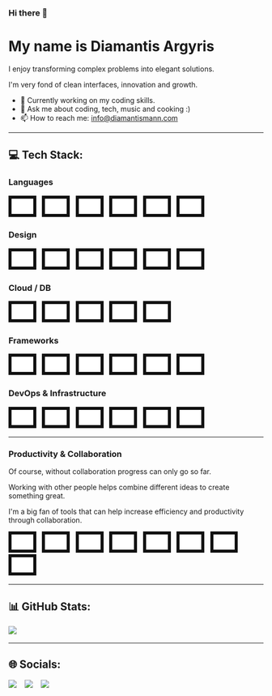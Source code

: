 ### Hi there 👋

# My name is Diamantis Argyris

<p>I enjoy transforming complex problems into elegant solutions.</p>
<p>I'm very fond of clean interfaces, innovation and growth.</p>

- 🌱 Currently working on my coding skills.
- 💬 Ask me about coding, tech, music and cooking :)
- 📫 How to reach me: info@diamantismann.com

<hr />

## 💻 Tech Stack:

### Languages

<p>
    <img src="icons/languages/shell.png" width="auto" height="30" title="Shell" alt="Shell" style="display: inline-block; background-color: #111; padding: 6px;">&nbsp;&nbsp;
    <img src="icons/languages/python.png" width="auto" height="30" title="Python" alt="Python" style="display: inline-block; background-color: #111; padding: 6px;">&nbsp;&nbsp;
    <img src="icons/languages/swift.png" width="auto" height="30" title="Swift" alt="Swift" style="display: inline-block; background-color: #111; padding: 6px;">&nbsp;&nbsp;
    <img src="icons/languages/java.png" width="auto" height="30" title="Java" alt="Java" style="display: inline-block; background-color: #111; padding: 6px;">&nbsp;&nbsp;
    <img src="icons/languages/js.png" width="auto" height="30" title="Js" alt="Js" style="display: inline-block; background-color: #111; padding: 6px;">&nbsp;&nbsp;
    <img src="icons/languages/ts.png" width="auto" height="30" title="Ts" alt="Ts" style="display: inline-block; background-color: #111; padding: 6px;">&nbsp;&nbsp;
</p>

### Design

  <p>
    <img src="icons/design/penpot.png" width="auto" height="30" alt="Penpot" style="display: inline-block; background-color: #111; padding: 6px;">&nbsp;&nbsp;
    <img src="icons/design/gimp.png" width="auto" height="30" alt="Gimp" style="display: inline-block; background-color: #111; padding: 6px;">&nbsp;&nbsp;
		<img src="icons/design/figma.png" width="auto" height="30" alt="Figma" style="display: inline-block; background-color: #111; padding: 6px;">&nbsp;&nbsp;
    <img src="icons/design/inkscape.png" width="auto" height="30" alt="Inkscape" style="display: inline-block; background-color: #111; padding: 6px;">&nbsp;&nbsp;
    <img src="icons/design/darktable.png" width="auto" height="30" alt="Darktable" style="display: inline-block; background-color: #111; padding: 6px;">&nbsp;&nbsp;
		<img src="icons/design/blender.png" width="auto" height="30" alt="Blender" style="display: inline-block; background-color: #111; padding: 6px;">&nbsp;&nbsp;
	</p>

### Cloud / DB

  <p>
    <img src="icons/cloud-and-db/aws.png" width="auto" height="30" alt="aws" style="display: inline-block; background-color: #111; padding: 6px;">&nbsp;&nbsp;
    <img src="icons/cloud-and-db/azure.png" width="auto" height="30" alt="azure" style="display: inline-block; background-color: #111; padding: 6px;">&nbsp;&nbsp;
    <img src="icons/cloud-and-db/gcloud.png" width="auto" height="30" alt="gcloud" style="display: inline-block; background-color: #111; padding: 6px;">&nbsp;&nbsp;
		<img src="icons/cloud-and-db/postgres.png" width="auto" height="30" alt="postgres" style="display: inline-block; background-color: #111; padding: 6px;">&nbsp;&nbsp;
    <img src="icons/cloud-and-db/mongo.png" width="auto" height="30" alt="mongodb" style="display: inline-block; background-color: #111; padding: 6px;">&nbsp;&nbsp;
	</p>

### Frameworks

  <p>
    <img src="icons/frameworks/flask.png" width="auto" height="30" alt="flask" style="display: inline-block; background-color: #111; padding: 6px;">&nbsp;&nbsp;
    <img src="icons/frameworks/tailwind.png" width="auto" height="30" alt="tailwind" style="display: inline-block; background-color: #111; padding: 6px;">&nbsp;&nbsp;
    <img src="icons/frameworks/nest.png" width="auto" height="30" alt="nest" style="display: inline-block; background-color: #111; padding: 6px;">&nbsp;&nbsp;
		<img src="icons/frameworks/react.png" width="auto" height="30" alt="react" style="display: inline-block; background-color: #111; padding: 6px;">&nbsp;&nbsp;
    <img src="icons/frameworks/express.png" width="auto" height="30" alt="express" style="display: inline-block; background-color: #111; padding: 6px;">&nbsp;&nbsp;
    <img src="icons/frameworks/next.png" width="auto" height="30" alt="next" style="display: inline-block; background-color: #111; padding: 6px;">&nbsp;&nbsp;
	</p>

### DevOps & Infrastructure

  <p>
    <img src="icons/devops-and-infrastructure/github.png" width="auto" height="30" alt="github" style="display: inline-block; background-color: #111; padding: 6px;">&nbsp;&nbsp;
    <img src="icons/devops-and-infrastructure/linux.png" width="auto" height="30" alt="linux" style="display: inline-block; background-color: #111; padding: 6px;">&nbsp;&nbsp;
    <img src="icons/devops-and-infrastructure/docker.png" width="auto" height="30" alt="docker" style="display: inline-block; background-color: #111; padding: 6px;">&nbsp;&nbsp;
		<img src="icons/devops-and-infrastructure/nginx.png" width="auto" height="30" alt="nginx" style="display: inline-block; background-color: #111; padding: 6px;">&nbsp;&nbsp;
    <img src="icons/devops-and-infrastructure/node.png" width="auto" height="30" alt="node" style="display: inline-block; background-color: #111; padding: 6px;">&nbsp;&nbsp;
    <img src="icons/devops-and-infrastructure/dns.png" width="auto" height="30" alt="dns" style="display: inline-block; background-color: #111; padding: 6px;">&nbsp;&nbsp;
	</p>

<hr>

### Productivity & Collaboration

<p>Of course, without collaboration progress can only go so far.</p>
<p>Working with other people helps combine different ideas to create something great.</p>

<p>I'm a big fan of tools that can help increase efficiency and productivity through collaboration.</p>

  <p>
    <img src="icons/productivity-and-collaboration/asana.png" width="auto" height="30" alt="asana" style="display: inline-block; background-color: #111; padding: 6px;">&nbsp;&nbsp;
    <img src="icons/productivity-and-collaboration/jetbrains.png" width="auto" height="30" alt="jetbrains" style="display: inline-block; background-color: #111; padding: 6px;">&nbsp;&nbsp;
    <img src="icons/productivity-and-collaboration/vscode.png" width="auto" height="30" alt="vscode" style="display: inline-block; background-color: #111; padding: 6px;">&nbsp;&nbsp;
		<img src="icons/productivity-and-collaboration/vim.png" width="auto" height="30" alt="vim" style="display: inline-block; background-color: #111; padding: 6px;">&nbsp;&nbsp;
    <img src="icons/productivity-and-collaboration/teams.png" width="auto" height="30" alt="teams" style="display: inline-block; background-color: #111; padding: 6px;">&nbsp;&nbsp;
    <img src="icons/productivity-and-collaboration/slack.png" width="auto" height="30" alt="slack" style="display: inline-block; background-color: #111; padding: 6px;">&nbsp;&nbsp;
		<img src="icons/productivity-and-collaboration/postman.png" width="auto" height="30" alt="postman" style="display: inline-block; background-color: #111; padding: 6px;">&nbsp;&nbsp;
		<img src="icons/productivity-and-collaboration/office.png" width="auto" height="30" alt="office" style="display: inline-block; background-color: #111; padding: 6px;">&nbsp;&nbsp;
	</p>

<hr />

## 📊 GitHub Stats:

![](https://github-readme-streak-stats.herokuapp.com/?user=diamantismann&theme=user&hide_border=false)<br/>

<hr />

## 🌐 Socials:

<a href="https://www.linkedin.com/in/diamantismann" target="_blank" style="display: inline-block; text-decoration: none;">
<img src="https://img.shields.io/badge/LinkedIn-%230077B5.png?logo=linkedin&logoColor=white">
</a>
&nbsp;&nbsp;
<a href="https://twitter.com/diamantismann" target="_blank" style="display: inline-block; text-decoration: none;">
<img src="https://img.shields.io/badge/Twitter-%231DA1F2.png?logo=twitter&logoColor=white">
</a>
&nbsp;&nbsp;
<a href="https://www.youtube.com/channel/UCHqCDRwD5N9WvZF19LSFodQ" target="_blank" style="display: inline-block; text-decoration: none;">
<img src="https://img.shields.io/badge/YouTube-%23FF0000.png?logo=YouTube&logoColor=white">
</a>
